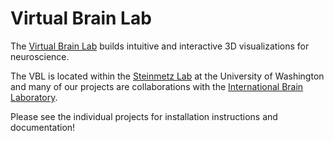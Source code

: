 # Virtual Brain Lab

The [Virtual Brain Lab](https://virtualbrainlab.org) builds intuitive and interactive 3D visualizations for neuroscience.

The VBL is located within the [Steinmetz Lab](http://www.steinmetzlab.net/) at the University of Washington and many of our projects are collaborations with the [International Brain Laboratory](https://www.internationalbrainlab.com/).

Please see the individual projects for installation instructions and documentation!